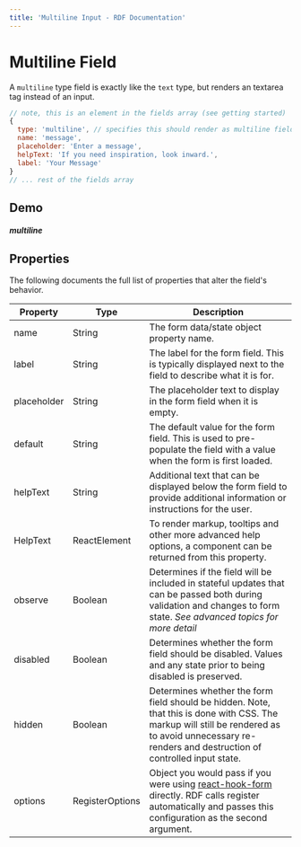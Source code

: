 ```yaml
---
title: 'Multiline Input - RDF Documentation'
---
```


# Multiline Field

A `multiline` type field is exactly like the `text` type, but renders an textarea tag instead of an input.

```js
// note, this is an element in the fields array (see getting started)
{
  type: 'multiline', // specifies this should render as multiline field
  name: 'message',
  placeholder: 'Enter a message',
  helpText: 'If you need inspiration, look inward.',
  label: 'Your Message'
}
// ... rest of the fields array

```

## Demo

##### multiline

## Properties

The following documents the full list of properties that alter the field's behavior.

| Property   | Type | Description |
|--|--|--|
| name       | String | The form data/state object property name. |
| label      | String | The label for the form field. This is typically displayed next to the field to describe what it is for. |
| placeholder | String | The placeholder text to display in the form field when it is empty.                                                                                                                                                                                                                                                                         |
| default    | String | The default value for the form field. This is used to pre-populate the field with a value when the form is first loaded.                                                                                                                                                          |
| helpText   | String | Additional text that can be displayed below the form field to provide additional information or instructions for the user.                                                                                                                                                                                                                      |
| HelpText   | ReactElement | To render markup, tooltips and other more advanced help options, a component can be returned from this property.                                                                                                                                                                                              |
| observe    | Boolean | Determines if the field will be included in stateful updates that can be passed both during validation and changes to form state. *See advanced topics for more detail*                                                                                                                                                                                     |
| disabled   | Boolean | Determines whether the form field should be disabled. Values and any state prior to being disabled is preserved.                                                                                                                                                                                   |
| hidden     | Boolean | Determines whether the form field should be hidden. Note, that this is done with CSS. The markup will still be rendered as to avoid unnecessary re-renders and destruction of controlled input state.                                                                                                                    |
| options    | RegisterOptions  | Object you would pass if you were using [react-hook-form](https://react-hook-form.com/api/useform/register) directly. RDF calls register automatically and passes this configuration as the second argument.
